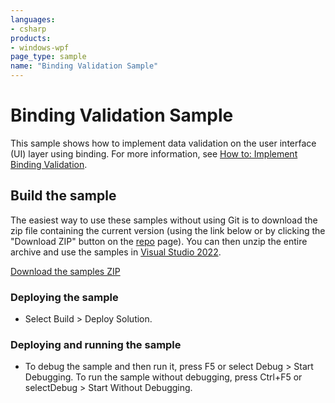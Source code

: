 ```yaml
---
languages:
- csharp
products:
- windows-wpf
page_type: sample
name: "Binding Validation Sample"
---
```


# Binding Validation Sample
This sample shows how to implement data validation on the user interface (UI) layer using binding. For more information, see [How to: Implement Binding Validation](https://msdn.microsoft.com/en-us/library/vstudio/ms753962.aspx).

## Build the sample
The easiest way to use these samples without using Git is to download the zip file containing the current version (using the link below or by clicking the "Download ZIP" button on the [repo](https://github.com/microsoft/WPF-Samples?tab=readme-ov-file) page). You can then unzip the entire archive and use the samples in [Visual Studio 2022](https://www.visualstudio.com/wpf-vs).

[Download the samples ZIP](../../../../archive/main.zip)

### Deploying the sample
- Select Build > Deploy Solution. 

### Deploying and running the sample
- To debug the sample and then run it, press F5 or select Debug >  Start Debugging. To run the sample without debugging, press Ctrl+F5 or selectDebug > Start Without Debugging. 


